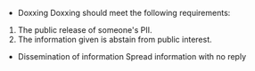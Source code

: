 - Doxxing
Doxxing should meet the following requirements:
1) The public release of someone's PII.
2) The information given is abstain from public interest.

- Dissemination of information
Spread information with no reply



